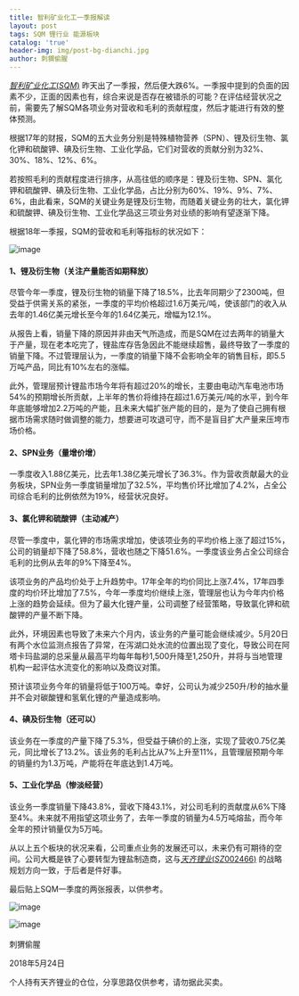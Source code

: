 ```yaml
---
title: 智利矿业化工一季报解读
layout: post
tags: SQM 锂行业 能源板块
catalog: 'true'
header-img: img/post-bg-dianchi.jpg
author: 刺猬偷腥
---
```

[$智利矿业化工(SQM)$](http://xueqiu.com/S/SQM) 昨天出了一季报，然后便大跌6%。一季报中提到的负面的因素不少，正面的因素也有，综合来说是否存在被错杀的可能？在评估经营状况之前，需要先了解SQM各项业务对营收和毛利的贡献程度，然后才能进行有效的整体预测。

根据17年的财报，SQM的五大业务分别是特殊植物营养（SPN）、锂及衍生物、氯化钾和硫酸钾、碘及衍生物、工业化学品，它们对营收的贡献分别为32%、30%、18%、12%、6%。

若按照毛利的贡献程度进行排序，从高往低的顺序是：锂及衍生物、SPN、氯化钾和硫酸钾、碘及衍生物、工业化学品，占比分别为60%、19%、9%、7%、6%，由此看来，SQM的关键业务是锂及衍生物，而随着关键业务的壮大，氯化钾和硫酸钾、碘及衍生物、工业化学品这三项业务对业绩的影响有望逐渐下降。

根据18年一季报，SQM的营收和毛利等指标的状况如下：

![image](http://upload-images.jianshu.io/upload_images/8031739-7b6ec8b3ca6e6ce1.jpg?imageMogr2/auto-orient/strip%7CimageView2/2/w/1240)

#### 1、锂及衍生物（关注产量能否如期释放）

尽管今年一季度，锂及衍生物的销量下降了18.5%，比去年同期少了2300吨，但受益于供需关系的紧张，一季度的平均价格超过1.6万美元/吨，使该部门的收入从去年的1.46亿美元增长至今年的1.64亿美元，增幅为12.1%。

从报告上看，销量下降的原因并非由天气所造成，而是SQM在过去两年的销量大于产量，现在老本吃完了，锂盐库存告急因此不能继续超售，最终导致了一季度的销量下降。不过管理层认为，一季度的销量下降不会影响全年的销售目标，即5.5万吨产品，同比有10%左右的涨幅。

此外，管理层预计锂盐市场今年将有超过20%的增长，主要由电动汽车电池市场54%的预期增长所贡献，上半年的售价将维持在超过1.6万美元/吨的水平，到今年年底能够增加2.2万吨的产能，且未来大幅扩张产能的目的，是为了使自己拥有根据市场需求随时做调整的能力，想要进可攻退可守，而不是盲目扩大产量来压垮市场价格。

#### 2、SPN业务（量增价增）

一季度收入1.88亿美元，比去年1.38亿美元增长了36.3%。作为营收贡献最大的业务板块，SPN业务一季度销量增加了32.5%，平均售价环比增加了4.2%，占全公司综合毛利的比例依然为19%，经营状况良好。

#### 3、氯化钾和硫酸钾（主动减产）

尽管一季度中，氯化钾的市场需求增加，使该项业务的平均价格上涨了超过15%，公司的销量却下降了58.8%，营收也随之下降51.6%。一季度该业务占全公司综合毛利的比例从去年的9%下降至4%。

该项业务的产品均价处于上升趋势中。17年全年的均价同比上涨7.4%，17年四季度的均价环比增加了7.5%，今年一季度均价继续上涨，管理层也认为今年内价格上涨的趋势会延续。但为了最大化锂产量，公司调整了经营策略，导致氯化钾和硫酸钾的产量不断下降。

此外，环境因素也导致了未来六个月内，该业务的产量可能会继续减少。5月20日有两个水位监测点报告了异常，在泻湖口处水流的位置出现了变化，导致公司在阿塔卡玛盐湖的总采量从最高平均每年每秒1,500升降至1,250升，并将与当地管理机构一起评估水流变化的影响以及商议对策。

预计该项业务今年的销量将低于100万吨。幸好，公司认为减少250升/秒的抽水量并不会对碳酸锂和氢氧化锂的产量造成影响。

#### 4、碘及衍生物（还可以）

该业务在一季度的产量下降了5.3%，但受益于碘价的上涨，实现了营收0.75亿美元，同比增长了13.2%。该业务的毛利占比从7%上升至11%，且管理层预期今年的销量约为1.3万吨，产能将在年底达到1.4万吨。

#### 5、工业化学品（惨淡经营）

该业务一季度销量下降43.8%，营收下降43.1%，对公司毛利的贡献度从6%下降至4%。未来就不用指望这项业务了，去年一季度的销量为4.5万吨熔盐，而今年全年的预计销量仅为5万吨。

从以上五个板块的状况来看，公司重点业务的发展还可以，未来仍有可期待的空间。公司大概是铁了心要转型为锂盐制造商，这与[$天齐锂业(SZ002466)$](http://xueqiu.com/S/SZ002466) 的战略规划方向一致，于后者是件好事。

最后贴上SQM一季度的两张报表，以供参考。

![image](http://upload-images.jianshu.io/upload_images/8031739-105b2289111d3496.jpg?imageMogr2/auto-orient/strip%7CimageView2/2/w/1240)

![image](http://upload-images.jianshu.io/upload_images/8031739-ae5fa59540e52b6c.jpg?imageMogr2/auto-orient/strip%7CimageView2/2/w/1240)
<br><br>
刺猬偷腥

2018年5月24日

个人持有天齐锂业的仓位，分享思路仅供参考，请勿据此买卖。
